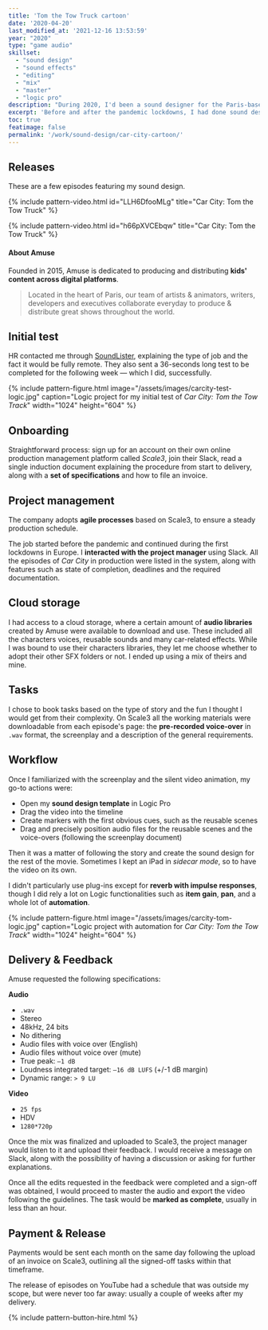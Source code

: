 ```yaml
---
title: 'Tom the Tow Truck cartoon'
date: '2020-04-20'
last_modified_at: '2021-12-16 13:53:59'
year: "2020"
type: "game audio"
skillset:
  - "sound design"
  - "sound effects"
  - "editing"
  - "mix"
  - "master"
  - "logic pro"
description: "During 2020, I'd been a sound designer for the Paris-based animation agency Amuse, working on their acclaimed YouTube show Tom the Tow Truck, part of a larger series called Car City."
excerpt: 'Before and after the pandemic lockdowns, I had done sound design work for the Paris-based animation agency Amuse on their acclaimed YouTube show for children &lsquo;<em>Tom the Tow Truck</em>&rsquo;, part of a larger series called <em>Car City</em>.'
toc: true
featimage: false
permalink: '/work/sound-design/car-city-cartoon/'
---
```

## Releases

These are a few episodes featuring my sound design.

{% include pattern-video.html id="LLH6DfooMLg" title="Car City: Tom the Tow Truck" %}

{% include pattern-video.html id="h66pXVCEbqw" title="Car City: Tom the Tow Truck" %}

<h4 class="text-uppercase">About Amuse</h4>

Founded in 2015, Amuse is dedicated to producing and distributing **kids' content across digital platforms**. 

> Located in the heart of Paris, our team of artists & animators, writers, developers and executives collaborate everyday to produce & distribute great shows throughout the world.

## Initial test

HR contacted me through [SoundLister](https://soundlister.com/portfolio/simone-silvestroni/), explaining the type of job and the fact it would be fully remote. They also sent a 36-seconds long test to be completed for the following week — which I did, successfully.

{% include pattern-figure.html image="/assets/images/carcity-test-logic.jpg" caption="Logic project for my initial test of <em>Car City: Tom the Tow Track</em>" width="1024" height="604" %}

## Onboarding

Straightforward process: sign up for an account on their own online production management platform called _Scale3_, join their Slack, read a single induction document explaining the procedure from start to delivery, along with a **set of specifications** and how to file an invoice.

## Project management

The company adopts **agile processes** based on Scale3, to ensure a steady production schedule.

The job started before the pandemic and continued during the first lockdowns in Europe. I **interacted with the project manager** using Slack. All the episodes of _Car City_ in production were listed in the system, along with features such as state of completion, deadlines and the required documentation.

## Cloud storage

I had access to a cloud storage, where a certain amount of **audio libraries** created by Amuse were available to download and use. These included all the characters voices, reusable sounds and many car-related effects. While I was bound to use their characters libraries, they let me choose whether to adopt their other SFX folders or not. I ended up using a mix of theirs and mine.

## Tasks

I chose to book tasks based on the type of story and the fun I thought I would get from their complexity. On Scale3 all the working materials were downloadable from each episode's page: the **pre-recorded voice-over** in `.wav` format, the screenplay and a description of the general requirements.

## Workflow

Once I familiarized with the screenplay and the silent video animation, my go-to actions were:

- Open my **sound design template** in Logic Pro
- Drag the video into the timeline
- Create markers with the first obvious cues, such as the reusable scenes
- Drag and precisely position audio files for the reusable scenes and the voice-overs (following the screenplay document)

Then it was a matter of following the story and create the sound design for the rest of the movie. Sometimes I kept an iPad in _sidecar mode_, so to have the video on its own.

I didn't particularly use plug-ins except for **reverb with impulse responses**, though I did rely a lot on Logic functionalities such as **item gain**, **pan**, and a whole lot of **automation**.

{% include pattern-figure.html image="/assets/images/carcity-tom-logic.jpg" caption="Logic project with automation for <em>Car City: Tom the Tow Track</em>" width="1024" height="604" %}

## Delivery & Feedback

Amuse requested the following specifications:

<p class="detached"><strong>Audio</strong></p>

- `.wav`
- Stereo
- 48kHz, 24 bits
- No dithering
- Audio files with voice over (English)
- Audio files without voice over (mute)
- True peak: `–1 dB`
- Loudness integrated target: `–16 dB LUFS` (+/-1 dB margin)
- Dynamic range: `> 9 LU`

**Video**

- `25 fps`
- HDV
- `1280*720p`

Once the mix was finalized and uploaded to Scale3, the project manager would listen to it and upload their feedback. I would receive a message on Slack, along with the possibility of having a discussion or asking for further explanations.

Once all the edits requested in the feedback were completed and a sign-off was obtained, I would proceed to master the audio  and export the video following the guidelines. The task would be **marked as complete**, usually in less than an hour.

## Payment & Release

Payments would be sent each month on the same day following the upload of an invoice on Scale3, outlining all the signed-off tasks within that timeframe.

The release of episodes on YouTube had a schedule that was outside my scope, but were never too far away: usually a couple of weeks after my delivery.

{% include pattern-button-hire.html %}
